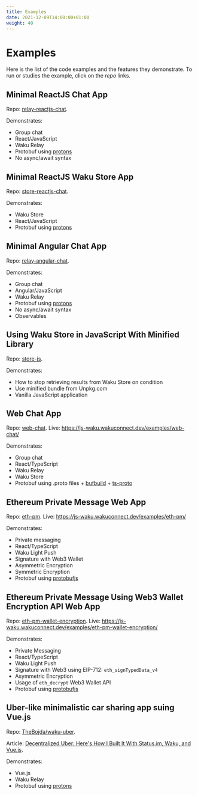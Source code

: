 ```yaml
---
title: Examples
date: 2021-12-09T14:00:00+01:00
weight: 40
---
```


# Examples

Here is the list of the code examples and the features they demonstrate.
To run or studies the example, click on the _repo_ links.

## Minimal ReactJS Chat App

Repo: [relay-reactjs-chat](https://github.com/status-im/js-waku/tree/master/examples/relay-reactjs-chat).

Demonstrates:

- Group chat
- React/JavaScript
- Waku Relay
- Protobuf using [protons](https://www.npmjs.com/package/protons)
- No async/await syntax

## Minimal ReactJS Waku Store App

Repo: [store-reactjs-chat](https://github.com/status-im/js-waku/tree/master/examples/store-reactjs-chat).

Demonstrates:

- Waku Store
- React/JavaScript
- Protobuf using [protons](https://www.npmjs.com/package/protons)

## Minimal Angular Chat App

Repo: [relay-angular-chat](https://github.com/status-im/js-waku/tree/master/examples/relay-angular-chat).

Demonstrates:

- Group chat
- Angular/JavaScript
- Waku Relay
- Protobuf using [protons](https://www.npmjs.com/package/protons)
- No async/await syntax
- Observables

## Using Waku Store in JavaScript With Minified Library

Repo: [store-js](https://github.com/status-im/js-waku/tree/master/examples/store-js).

Demonstrates:

- How to stop retrieving results from Waku Store on condition
- Use minified bundle from Unpkg.com
- Vanilla JavaScript application

## Web Chat App

Repo: [web-chat](https://github.com/status-im/js-waku/tree/master/examples/web-chat).
Live: https://js-waku.wakuconnect.dev/examples/web-chat/

Demonstrates:

- Group chat
- React/TypeScript
- Waku Relay
- Waku Store
- Protobuf using .proto files + [bufbuild](https://github.com/bufbuild/buf) + [ts-proto](https://www.npmjs.com/package/ts-proto)

## Ethereum Private Message Web App

Repo: [eth-pm](https://github.com/status-im/js-waku/tree/master/examples/eth-pm).
Live: https://js-waku.wakuconnect.dev/examples/eth-pm/

Demonstrates:

- Private messaging
- React/TypeScript
- Waku Light Push
- Signature with Web3 Wallet
- Asymmetric Encryption
- Symmetric Encryption
- Protobuf using [protobufjs](https://www.npmjs.com/package/protobufjs)

## Ethereum Private Message Using Web3 Wallet Encryption API Web App

Repo: [eth-pm-wallet-encryption](https://github.com/status-im/js-waku/tree/master/examples/eth-pm-wallet-encryption).
Live: https://js-waku.wakuconnect.dev/examples/eth-pm-wallet-encryption/

Demonstrates:

- Private Messaging
- React/TypeScript
- Waku Light Push
- Signature with Web3 using EIP-712: `eth_signTypedData_v4`
- Asymmetric Encryption
- Usage of `eth_decrypt` Web3 Wallet API
- Protobuf using [protobufjs](https://www.npmjs.com/package/protobufjs)

## Uber-like minimalistic car sharing app suing Vue.js

Repo: [TheBojda/waku-uber](https://github.com/TheBojda/waku-uber).

Article: [Decentralized Uber: Here's How I Built It With Status.im, Waku, and Vue.js](https://hackernoon.com/decentralized-uber-heres-how-i-built-it-with-statusim-waku-and-vuejs).

Demonstrates:

- Vue.js
- Waku Relay
- Protobuf using [protons](https://www.npmjs.com/package/protons)
